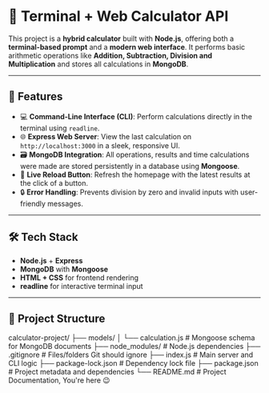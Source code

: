 # 🧮 Terminal + Web Calculator API

This project is a **hybrid calculator** built with **Node.js**, offering both a **terminal-based prompt** and a **modern web interface**. It performs basic arithmetic operations like **Addition, Subtraction, Division and Multiplication** and stores all calculations in **MongoDB**.

---

## 🚀 Features

- 💻 **Command-Line Interface (CLI)**: Perform calculations directly in the terminal using `readline`.
- 🌐 **Express Web Server**: View the last calculation on `http://localhost:3000` in a sleek, responsive UI.
- 🗃️ **MongoDB Integration**: All operations, results and time calculations were made are stored persistently in a database using **Mongoose**.
- 🔁 **Live Reload Button**: Refresh the homepage with the latest results at the click of a button.
- 🔒 **Error Handling**: Prevents division by zero and invalid inputs with user-friendly messages.

---

## 🛠️ Tech Stack

- **Node.js** + **Express**
- **MongoDB** with **Mongoose**
- **HTML + CSS** for frontend rendering
- **readline** for interactive terminal input

---

## 📂 Project Structure
calculator-project/
├── models/
│   └── calculation.js          # Mongoose schema for MongoDB documents
├── node_modules/               # Node.js dependencies
├── .gitignore                  # Files/folders Git should ignore
├── index.js                    # Main server and CLI logic
├── package-lock.json           # Dependency lock file
├── package.json                # Project metadata and dependencies
└── README.md                   # Project Documentation, You're here 😉